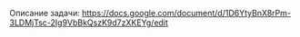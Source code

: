 Описание задачи: https://docs.google.com/document/d/1D6YtyBnX8rPm-3LDMjTsc-2Ig9VbBkQszK9d7zXKEYg/edit
